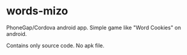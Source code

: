 # words-mizo
PhoneGap/Cordova android app. Simple game like "Word Cookies" on android. 

Contains only source code. No apk file.
